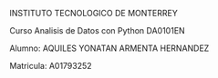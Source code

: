 INSTITUTO TECNOLOGICO DE MONTERREY

Curso Analisis de Datos con Python
DA0101EN

Alumno: AQUILES YONATAN ARMENTA HERNANDEZ

Matricula: A01793252
